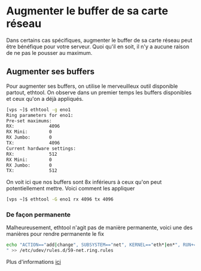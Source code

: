 # Augmenter le buffer de sa carte réseau 
 
Dans certains cas spécifiques, augmenter le buffer de sa carte réseau 
peut être bénéfique pour votre serveur. Quoi qu'il en soit, il n'y a 
aucune raison de ne pas le pousser au maximum. 
 
## Augmenter ses buffers 
 
Pour augmenter ses buffers, on utilise le merveuilleux outil disponible 
partout, ethtool. On observe dans un premier temps les buffers 
disponibles et ceux qu'on a déjà appliqués. 
 
``` bash 
[vps ~]$ ethtool -g eno1 
Ring parameters for eno1: 
Pre-set maximums: 
RX:             4096 
RX Mini:        0 
RX Jumbo:       0 
TX:             4096 
Current hardware settings: 
RX:             512 
RX Mini:        0 
RX Jumbo:       0 
TX:             512 
``` 
 
On voit ici que nos buffers sont 8x inférieurs à ceux qu'on peut 
potentiellement mettre. Voici comment les appliquer 
 
``` bash 
[vps ~]$ ethtool -G eno1 rx 4096 tx 4096 
``` 
 
### De façon permanente 
 
Malheureusement, ethtool n'agit pas de manière permanente, voici une 
des manières pour rendre permanente le fix 
 
``` bash 
echo "ACTION=="add|change", SUBSYSTEM=="net", KERNEL=="eth*|en*", RUN+="/sbin/ethtool -G $name rx 4096 tx 4096" 
" >> /etc/udev/rules.d/59-net.ring.rules 
``` 
 
Plus d'informations 
[ici](https://fasterdata.es.net/host-tuning/linux/nic-tuning/) 
